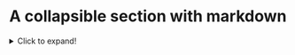# A collapsible section with markdown
<details>
  <summary>Click to expand!</summary>
  
  asd
</details>
